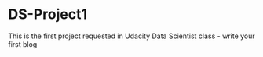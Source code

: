 # DS-Project1

This is the first project requested in Udacity Data Scientist class - write your first blog